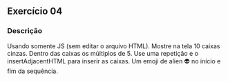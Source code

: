## Exercício 04

### Descrição 

Usando somente JS (sem editar o arquivo HTML). Mostre na tela 10 caixas cinzas.
Dentro das caixas os múltiplos de 5. Use uma repetição e o insertAdjacentHTML para inserir as caixas.
Um emoji de alien 👽 no início e fim da sequência.
